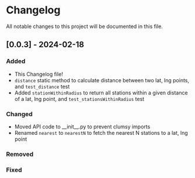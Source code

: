 # Changelog

All notable changes to this project will be documented in this file.

## [0.0.3] - 2024-02-18

### Added

- This Changelog file!
- ```distance``` static method to calculate distance between two lat, lng points, and ```test_distance``` test
- Added ```stationWithinRadius``` to return all stations within a given distance of a lat, lng point, and ```test_stationsWithinRadius``` test

### Changed

- Moved API code to \_\_init\_\_.py to prevent clumsy imports
- Renamed ```nearest``` to ```nearestN``` to fetch the nearest N stations to a lat, lng point

### Removed

### Fixed




[//]: <> (
    Added for new features.
    Changed for changes in existing functionality.
    Deprecated for soon-to-be removed features.
    Removed for now removed features.
    Fixed for any bug fixes.
    Security in case of vulnerabilities.)